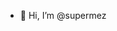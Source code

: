 - 👋 Hi, I’m @supermez

<!---
supermez/supermez is a ✨ special ✨ repository because its `README.md` (this file) appears on your GitHub profile.
You can click the Preview link to take a look at your changes.
--->
